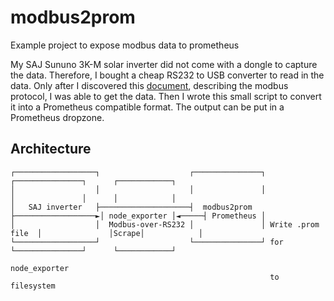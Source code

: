 # modbus2prom
Example project to expose modbus data to prometheus

My SAJ Sununo 3K-M solar inverter did not come with a dongle to capture the data.
Therefore, I bought a cheap RS232 to USB converter to read in the data.
Only after I discovered this [document](https://github.com/wimb0/home-assistant-saj-modbus/blob/main/saj-plus-series-inverter-modbus-protocal.pdf),
describing the modbus protocol, I was able to get the data.
Then I wrote this small script to convert it into a Prometheus compatible format.
The output can be put in a Prometheus dropzone.

## Architecture
```
┌──────────────────┐                    ┌───────────────┐                   ┌───────────────┐      ┌────────────┐
│                  │                    │               │                   │               │      │            │
│   SAJ inverter   ├────────────────────┤  modbus2prom  ├──────────────────►│ node_exporter │◄─────┤ Prometheus │
│                  │  Modbus-over-RS232 │               │ Write .prom file  │               │Scrape│            │
└──────────────────┘                    └───────────────┘ for               └───────────────┘      └────────────┘
                                                          node_exporter
                                                          to filesystem
```